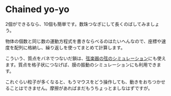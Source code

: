 # Chained yo-yo

2個ができるなら、10個も簡単です。数珠つなぎにして長くのばしてみましょう。

物体の個数と同じ数の運動方程式を書きならべるのはたいへんなので、座標や速度を配列に格納し、繰り返しを使ってまとめて計算します。

こういう、質点をバネでつないだ鎖は、[弦楽器の弦のシミュレーション](https://youtube.com/shorts/kmH0gjZ-lp0)にも使えます。質点を格子状につなげば、膜の振動のシミュレーションにも利用できます。

これぐらい粒子が多くなると、もうマウスをどう操作しても、動きをおちつかせることはできません。摩擦があればまだもうちょっとましなはずですが。
